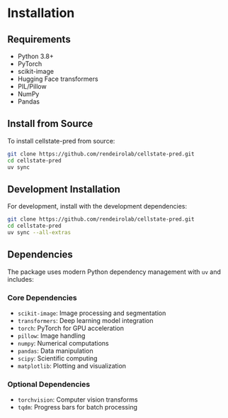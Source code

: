 # Installation

## Requirements

- Python 3.8+
- PyTorch
- scikit-image
- Hugging Face transformers
- PIL/Pillow
- NumPy
- Pandas

## Install from Source

To install cellstate-pred from source:

```bash
git clone https://github.com/rendeirolab/cellstate-pred.git
cd cellstate-pred
uv sync
```

## Development Installation

For development, install with the development dependencies:

```bash
git clone https://github.com/rendeirolab/cellstate-pred.git
cd cellstate-pred
uv sync --all-extras
```

## Dependencies

The package uses modern Python dependency management with `uv` and includes:

### Core Dependencies
- `scikit-image`: Image processing and segmentation
- `transformers`: Deep learning model integration  
- `torch`: PyTorch for GPU acceleration
- `pillow`: Image handling
- `numpy`: Numerical computations
- `pandas`: Data manipulation
- `scipy`: Scientific computing
- `matplotlib`: Plotting and visualization

### Optional Dependencies
- `torchvision`: Computer vision transforms
- `tqdm`: Progress bars for batch processing